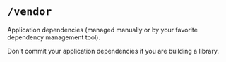 # `/vendor`

Application dependencies (managed manually or by your favorite dependency management tool).

Don't commit your application dependencies if you are building a library.
